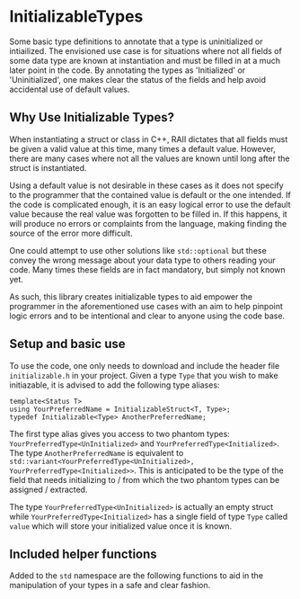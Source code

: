 # InitializableTypes
Some basic type definitions to annotate that a type is uninitialized or intiailized. The envisioned use case is for situations where not all fields of some data type are known at instantiation and must be filled in at a much later point in the code. By annotating the types as 'Initialized' or 'Uninitialized', one makes clear the status of the fields and help avoid accidental use of default values.

## Why Use Initializable Types?

When instantiating a struct or class in C++, RAII dictates that all fields must be given a valid value at this time, many times a default value. However, there are many cases where not all the values are known until long after the struct is instantiated. 

Using a default value is not desirable in these cases as it does not specify to the programmer that the contained value is default or the one intended. If the code is complicated enough, it is an easy logical error to use the default value because the real value was forgotten to be filled in. If this happens, it will produce no errors or complaints from the language, making finding the source of the error more difficult.

One could attempt to use other solutions like `std::optional` but these convey the wrong message about your data type to others reading your code. Many times these fields are in fact mandatory, but simply not known yet. 

As such, this library creates initializable types to aid empower the programmer in the aforementioned use cases with an aim to help pinpoint logic errors and to be intentional and clear to anyone using the code base.

## Setup and basic use

To use the code, one only needs to download and include the header file `initializable.h` in your project. Given a type `Type` that you wish to make initiazable, it is advised to add the following type aliases:

``` 
template<Status T>
using YourPreferredName = InitializableStruct<T, Type>;
typedef Initializable<Type> AnotherPreferredName;
```
The first type alias gives you access to two phantom types: `YourPreferredType<UnInitialized>` and `YourPreferredType<Initialized>`. The type `AnotherPreferredName` is equivalent to `std::variant<YourPreferredType<UnInitialized>, YourPreferredType<Initialized>>`. This is anticipated to be the type of the field that needs initializing to / from which the two phantom types can be assigned / extracted.

The type `YourPreferredType<UnInitialized>` is actually an empty struct while `YourPreferredType<Initialized>` has a single field of type `Type` called `value` which will store your initialized value once it is known.

## Included helper functions

Added to the `std` namespace are the following functions to aid in the manipulation of your types in a safe and clear fashion.


